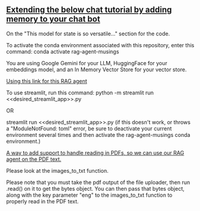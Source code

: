[Extending the below chat tutorial by adding memory to your chat bot](https://python.langchain.com/docs/tutorials/qa_chat_history/)
---

On the "This model for state is so versatile..." section for the code.


To activate the conda environment associated with this repository, enter this command:
conda activate rag-agent-musings

You are using Google Gemini for your LLM, HuggingFace for your embeddings model, and an In Memory Vector Store for your vector store.

[Using this link for this RAG agent](https://lilianweng.github.io/posts/2023-06-23-agent/)

To use streamlit, run this command:
python -m streamlit run <<desired_streamlit_app>>.py

OR

streamlit run <<desired_streamlit_app>>.py 
(if this doesn't work, or throws a "ModuleNotFound: toml" error, be sure to deactivate your current environment several times and then activate the rag-agent-musings conda environment.)

[A way to add support to handle reading in PDFs, so we can use our RAG agent on the PDF text.](https://github.com/nainiayoub/pdf-text-data-extractor/blob/main/functions.py#L15)

Please look at the images_to_txt function.

Please note that you must take the pdf output of the file uploader, then run .read() on it to get the bytes object. You can then pass that bytes object, along with the key parameter "eng" to the images_to_txt function to properly read in the PDF text.